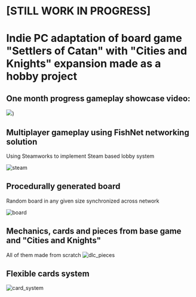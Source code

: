# [STILL WORK IN PROGRESS]
# Indie PC adaptation of board game "Settlers of Catan" with "Cities and Knights" expansion made as a hobby project  

## One month progress gameplay showcase video:  
[![](https://img.youtube.com/vi/_mK8qHUDhUs/0.jpg)](https://youtu.be/_mK8qHUDhUs))
  
## Multiplayer gameplay using FishNet networking solution  
Using Steamworks to implement Steam based lobby system  

![steam](https://github.com/Wahares/Catan/assets/102261228/a65d30a9-4a7b-46c1-8ca0-ba412e9a44a1)

## Procedurally generated board  
Random board in any given size synchronized across network  

![board](https://github.com/Wahares/Catan/assets/102261228/2b53bc48-6d11-4508-b77a-23a03033da5d)
  
## Mechanics, cards and pieces from base game and "Cities and Knights"
All of them made from scratch
![dlc_pieces](https://github.com/Wahares/Catan/assets/102261228/70e720d3-3b09-4f34-8a7d-65e7ec076e75)
  
## Flexible cards system
  
![card_system](https://github.com/Wahares/Catan/assets/102261228/39cface4-5830-4817-8b2f-1b1555f8b04e)
  
